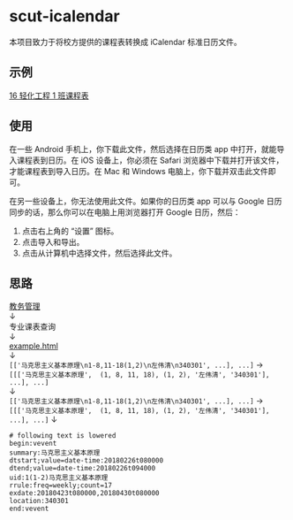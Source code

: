 # scut-icalendar

本项目致力于将校方提供的课程表转换成 iCalendar 标准日历文件。

## 示例

[16 轻化工程 1 班课程表](https://github.com/CourierKyn/scut-icalendar/releases/download/v0.1/default.ics)

## 使用

在一些 Android 手机上，你下载此文件，然后选择在日历类 app 中打开，就能导入课程表到日历。在 iOS 设备上，你必须在 Safari 浏览器中下载并打开该文件，才能课程表到导入日历。在 Mac 和 Windows 电脑上，你下载并双击此文件即可。

在另一些设备上，你无法使用此文件。如果你的日历类 app 可以与 Google 日历同步的话，那么你可以在电脑上用浏览器打开 Google 日历，然后：

1. 点击右上角的 “设置” 图标。
2. 点击导入和导出。
3. 点击从计算机中选择文件，然后选择此文件。

## 思路

[教务管理](http://xsweb.scuteo.com/default2.aspx)  
    ↓  
专业课表查询  
    ↓  
[example.html](https://github.com/CourierKyn/scut-icalendar/blob/master/example.html)  
    ↓  
`[['马克思主义基本原理\n1-8,11-18(1,2)\n左伟清\n340301', ...], ...]` → `[[['马克思主义基本原理',  (1, 8, 11, 18), (1, 2), '左伟清', '340301'], ...], ...]`  
    ↓  
`[['马克思主义基本原理\n1-8,11-18(1,2)\n左伟清\n340301', ...], ...]` → `[[['马克思主义基本原理',  (1, 8, 11, 18), (1, 2), '左伟清', '340301'], ...], ...]`
    ↓  
```
# following text is lowered
begin:vevent
summary:马克思主义基本原理
dtstart;value=date-time:20180226t080000
dtend;value=date-time:20180226t094000
uid:1(1-2)马克思主义基本原理
rrule:freq=weekly;count=17
exdate:20180423t080000,20180430t080000
location:340301
end:vevent
```
